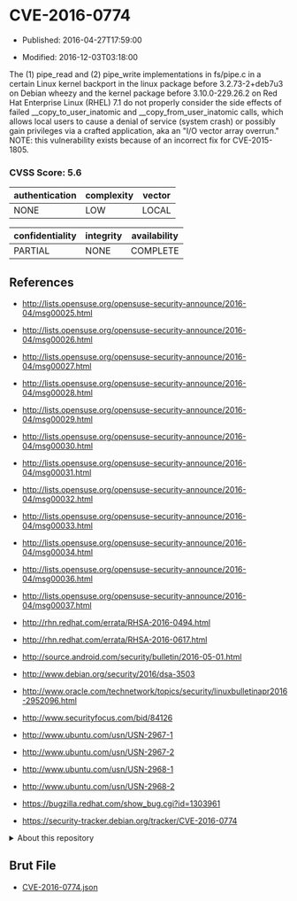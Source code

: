 # CVE-2016-0774

- Published: 2016-04-27T17:59:00

- Modified: 2016-12-03T03:18:00

The (1) pipe_read and (2) pipe_write implementations in fs/pipe.c in a certain Linux kernel backport in the linux package before 3.2.73-2+deb7u3 on Debian wheezy and the kernel package before 3.10.0-229.26.2 on Red Hat Enterprise Linux (RHEL) 7.1 do not properly consider the side effects of failed __copy_to_user_inatomic and __copy_from_user_inatomic calls, which allows local users to cause a denial of service (system crash) or possibly gain privileges via a crafted application, aka an "I/O vector array overrun." NOTE: this vulnerability exists because of an incorrect fix for CVE-2015-1805.

### CVSS Score: **5.6**

| authentication | complexity | vector |
| --- | --- | --- |
| NONE | LOW | LOCAL |

| confidentiality | integrity | availability |
| --- | --- | --- |
| PARTIAL | NONE | COMPLETE |

## References

* http://lists.opensuse.org/opensuse-security-announce/2016-04/msg00025.html

* http://lists.opensuse.org/opensuse-security-announce/2016-04/msg00026.html

* http://lists.opensuse.org/opensuse-security-announce/2016-04/msg00027.html

* http://lists.opensuse.org/opensuse-security-announce/2016-04/msg00028.html

* http://lists.opensuse.org/opensuse-security-announce/2016-04/msg00029.html

* http://lists.opensuse.org/opensuse-security-announce/2016-04/msg00030.html

* http://lists.opensuse.org/opensuse-security-announce/2016-04/msg00031.html

* http://lists.opensuse.org/opensuse-security-announce/2016-04/msg00032.html

* http://lists.opensuse.org/opensuse-security-announce/2016-04/msg00033.html

* http://lists.opensuse.org/opensuse-security-announce/2016-04/msg00034.html

* http://lists.opensuse.org/opensuse-security-announce/2016-04/msg00036.html

* http://lists.opensuse.org/opensuse-security-announce/2016-04/msg00037.html

* http://rhn.redhat.com/errata/RHSA-2016-0494.html

* http://rhn.redhat.com/errata/RHSA-2016-0617.html

* http://source.android.com/security/bulletin/2016-05-01.html

* http://www.debian.org/security/2016/dsa-3503

* http://www.oracle.com/technetwork/topics/security/linuxbulletinapr2016-2952096.html

* http://www.securityfocus.com/bid/84126

* http://www.ubuntu.com/usn/USN-2967-1

* http://www.ubuntu.com/usn/USN-2967-2

* http://www.ubuntu.com/usn/USN-2968-1

* http://www.ubuntu.com/usn/USN-2968-2

* https://bugzilla.redhat.com/show_bug.cgi?id=1303961

* https://security-tracker.debian.org/tracker/CVE-2016-0774

<details>
<summary>About this repository</summary> 

  This repository is part of the project [Live Hack CVE](https://github.com/Live-Hack-CVE). Main website can be found [www.live-hack.org](https://www.live-hack.org) 
  
  Made by [Sn0wAlice](https://github.com/Sn0wAlice) for the people that care about security and need to have a feed of the latest CVEs. Hope you enjoy it, don't forget to star the repo and follow me on [Twitter](https://twitter.com/Sn0wAlice) and [Github](https://github.com/Sn0wAlice). And that is my [personnal website](https://www.alice-snow.me/)

  - [Home Page](https://github.com/Live-Hack-CVE)
  - [Framework](https://github.com/Live-Hack-CVE/cve-framework)
  - [CVE database](https://github.com/Live-Hack-CVE/full_database)
  - [Changelog](https://github.com/Live-Hack-CVE/Changelog)
</details>

## Brut File

* [CVE-2016-0774.json](https://raw.githubusercontent.com/Live-Hack-CVE/full_database/main/cves/2016/CVE-2016-0774.json)

